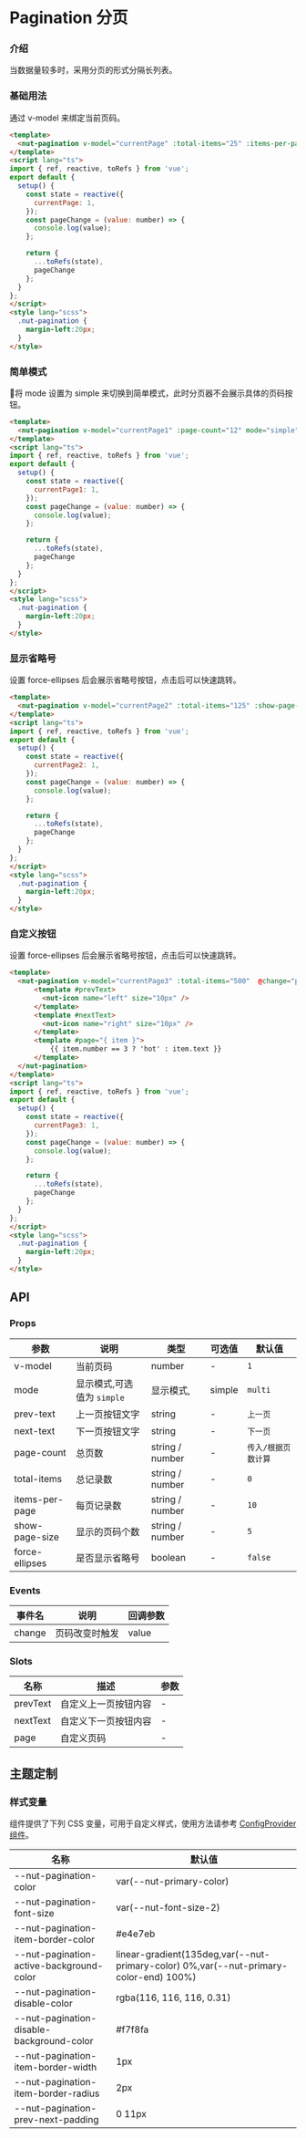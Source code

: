 # Pagination 分页

### 介绍

当数据量较多时，采用分页的形式分隔长列表。

### 基础用法

通过 v-model 来绑定当前页码。

```html
<template>
  <nut-pagination v-model="currentPage" :total-items="25" :items-per-page="5" @change="pageChange" />
</template>
<script lang="ts">
import { ref, reactive, toRefs } from 'vue';
export default {
  setup() {
    const state = reactive({
      currentPage: 1,
    });
    const pageChange = (value: number) => {
      console.log(value);
    };

    return {
      ...toRefs(state),
      pageChange
    };
  }
};
</script>
<style lang="scss">
  .nut-pagination {
    margin-left:20px;
  }
</style>
```

### 简单模式

将 mode 设置为 simple 来切换到简单模式，此时分页器不会展示具体的页码按钮。

```html
<template>
  <nut-pagination v-model="currentPage1" :page-count="12" mode="simple" @change="pageChange" />
</template>
<script lang="ts">
import { ref, reactive, toRefs } from 'vue';
export default {
  setup() {
    const state = reactive({
      currentPage1: 1,
    });
    const pageChange = (value: number) => {
      console.log(value);
    };

    return {
      ...toRefs(state),
      pageChange
    };
  }
};
</script>
<style lang="scss">
  .nut-pagination {
    margin-left:20px;
  }
</style>
```

### 显示省略号

设置 force-ellipses 后会展示省略号按钮，点击后可以快速跳转。

```html
<template>
  <nut-pagination v-model="currentPage2" :total-items="125" :show-page-size="3"  @change="pageChange"  force-ellipses/>
</template>
<script lang="ts">
import { ref, reactive, toRefs } from 'vue';
export default {
  setup() {
    const state = reactive({
      currentPage2: 1,
    });
    const pageChange = (value: number) => {
      console.log(value);
    };

    return {
      ...toRefs(state),
      pageChange
    };
  }
};
</script>
<style lang="scss">
  .nut-pagination {
    margin-left:20px;
  }
</style>
```

### 自定义按钮

设置 force-ellipses 后会展示省略号按钮，点击后可以快速跳转。

```html
<template>
  <nut-pagination v-model="currentPage3" :total-items="500"  @change="pageChange"  :show-page-size="5">
      <template #prevText>
        <nut-icon name="left" size="10px" />
      </template>
      <template #nextText>
        <nut-icon name="right" size="10px" />
      </template>
      <template #page="{ item }">
          {{ item.number == 3 ? 'hot' : item.text }}
      </template>
  </nut-pagination>
</template>
<script lang="ts">
import { ref, reactive, toRefs } from 'vue';
export default {
  setup() {
    const state = reactive({
      currentPage3: 1,
    });
    const pageChange = (value: number) => {
      console.log(value);
    };

    return {
      ...toRefs(state),
      pageChange
    };
  }
};
</script>
<style lang="scss">
  .nut-pagination {
    margin-left:20px;
  }
</style>
```

## API

### Props

| 参数           | 说明                       | 类型              | 可选值 | 默认值              |
|----------------|--------------------------|-----------------|--------|---------------------|
| v-model        | 当前页码                   | number          | -      | `1`                 |
| mode           | 显示模式,可选值为 `simple` | 显示模式,           | simple | `multi`             |
| prev-text      | 上一页按钮文字             | string          | -      | `上一页`            |
| next-text      | 下一页按钮文字             | string          | -      | `下一页`            |
| page-count     | 总页数                     | string / number | -      | `传入/根据页数计算` |
| total-items    | 总记录数                   | string / number | -      | `0`                 |
| items-per-page | 每页记录数                 | string / number | -      | `10`                |
| show-page-size | 显示的页码个数             | string / number | -      | `5`                 |
| force-ellipses | 是否显示省略号             | boolean         | -      | `false`             |

### Events

| 事件名 | 说明           | 回调参数 |
|--------|--------------|----------|
| change | 页码改变时触发 | value    |

### Slots

| 名称     | 描述                 | 参数 |
|----------|--------------------|------|
| prevText | 自定义上一页按钮内容 | -    |
| nextText | 自定义下一页按钮内容 | -    |
| page     | 自定义页码           | -    |

## 主题定制

### 样式变量

组件提供了下列 CSS 变量，可用于自定义样式，使用方法请参考 [ConfigProvider 组件](/components/basic/configprovider)。

| 名称                                      | 默认值                                                                                |
|-------------------------------------------|---------------------------------------------------------------------------------------|
| --nut-pagination-color                    | var(--nut-primary-color)                                                              |
| --nut-pagination-font-size                | var(--nut-font-size-2)                                                                |
| --nut-pagination-item-border-color        | #e4e7eb                                                                               |
| --nut-pagination-active-background-color  | linear-gradient(135deg,var(--nut-primary-color) 0%,var(--nut-primary-color-end) 100%) |
| --nut-pagination-disable-color            | rgba(116, 116, 116, 0.31)                                                             |
| --nut-pagination-disable-background-color | #f7f8fa                                                                               |
| --nut-pagination-item-border-width        | 1px                                                                                   |
| --nut-pagination-item-border-radius       | 2px                                                                                   |
| --nut-pagination-prev-next-padding        | 0 11px                                                                                |
